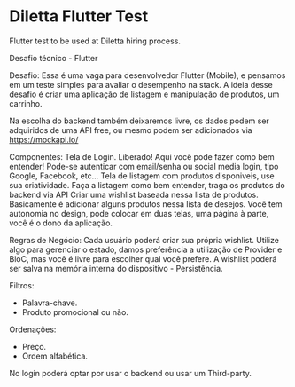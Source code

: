 # Diletta Flutter Test
Flutter test to be used at Diletta hiring process.

Desafio técnico - Flutter

Desafio:
Essa é uma vaga para desenvolvedor Flutter (Mobile), e pensamos em um teste simples para avaliar o desempenho na stack.
A ideia desse desafio é criar uma aplicação de listagem e manipulação de produtos, um carrinho.

Na escolha do backend também deixaremos livre, os dados podem ser adquiridos de uma API free, ou mesmo podem ser adicionados via https://mockapi.io/

Componentes:
Tela de Login.
Liberado! Aqui você pode fazer como bem entender! Pode-se autenticar com email/senha ou social media login, tipo Google, Facebook, etc...
Tela de listagem com produtos disponiveis, use sua criatividade.
Faça a listagem como bem entender, traga os produtos do backend via API
Criar uma wishlist baseada nessa lista de produtos.
Basicamente é adicionar alguns produtos nessa lista de desejos. Você tem autonomia no design, pode colocar em duas telas, uma página à parte, você é o dono da aplicação.

Regras de Negócio:
Cada usuário poderá criar sua própria wishlist.
Utilize algo para gerenciar o estado, damos preferência a utilização de Provider e BloC, mas você é livre para escolher qual você prefere.
A wishlist poderá ser salva na memória interna do dispositivo - Persistência.

Filtros:
- Palavra-chave.
- Produto promocional ou não.

Ordenações:
- Preço.
- Ordem alfabética.

No login poderá optar por usar o backend ou usar um Third-party.
